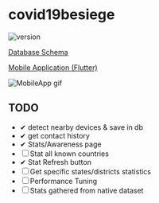 # covid19besiege

![version](https://img.shields.io/static/v1?label=version&message=3.2.0&color=green)

[Database Schema](./doc/schema)

[Mobile Application (Flutter)](./MobileApp)

![MobileApp gif](https://i.imgur.com/zZTunsf.gif)

## TODO

- &#10004; detect nearby devices & save in db
- &#10004; get contact history
- &#10004; Stats/Awareness page
- &#9744; Stat all known countries
- &#10004; Stat Refresh button
- &#9744; Get specific states/districts statistics
- &#9744; Performance Tuning
- &#9744; Stats gathered from native
  dataset
